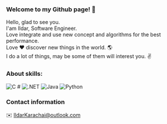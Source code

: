 ### Welcome to my Github page! 👋 <br>
Hello, glad to see you. <br>
I'am Ildar, Software Engineer. <br>
Love integrate and use new concept and algorithms for the best performance. <br>
Love ❤️ discover new things in the world. 🌎<br>
I do a lot of things, may be some of them will interest you. ✌️<br>

### About skills:
<p>
  <img alt="C #" src="https://img.shields.io/badge/C%23-9d18db?logoColor=white&style=for-the-badge" />
  <img alt=".NET" src="https://img.shields.io/badge/.NET-9d18db?logoColor=white&style=for-the-badge" />
  <img alt="Java" src="https://img.shields.io/badge/Java-ed6015?logoColor=white&style=for-the-badge" />
  <img alt="Python" src="https://img.shields.io/badge/Python-e5ed15?logoColor=white&style=for-the-badge" />
</p>

### Contact information
✉️  IldarKarachai@outlook.com
